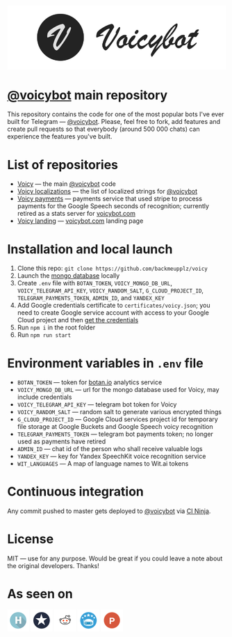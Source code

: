 [![Voicybot](/img/logo.png?raw=true)](http://voicybot.com/)

# [@voicybot](https://t.me/voicybot) main repository
This repository contains the code for one of the most popular bots I've ever built for Telegram — [@voicybot](https://t.me/voicybot). Please, feel free to fork, add features and create pull requests so that everybody (around 500 000 chats) can experience the features you've built.

# List of repositories
* [Voicy](https://github.com/backmeupplz/voicy) — the main [@voicybot](https://t.me/voicybot) code
* [Voicy localizations](https://github.com/backmeupplz/voicy-localizations) — the list of localized strings for [@voicybot](https://t.me/voicybot)
* [Voicy payments](https://github.com/backmeupplz/voicy-payments) — payments service that used stripe to process payments for the Google Speech seconds of recognition; currently retired as a stats server for [voicybot.com](http://voicybot.com)
* [Voicy landing](https://github.com/backmeupplz/voicy-landing) — [voicybot.com](http://voicybot.com) landing page


# Installation and local launch
1. Clone this repo: `git clone https://github.com/backmeupplz/voicy`
2. Launch the [mongo database](https://www.mongodb.com/) locally
3. Create `.env` file with `BOTAN_TOKEN`, `VOICY_MONGO_DB_URL`, `VOICY_TELEGRAM_API_KEY`, `VOICY_RANDOM_SALT`, `G_CLOUD_PROJECT_ID`, `TELEGRAM_PAYMENTS_TOKEN`, `ADMIN_ID`, and `YANDEX_KEY`
4. Add Google credentials certificate to `certificates/voicy.json`; you need to create Google service account with access to your Google Cloud project and then [get the credentials](https://cloud.google.com/genomics/downloading-credentials-for-api-access)
4. Run `npm i` in the root folder
5. Run `npm run start`

# Environment variables in `.env` file
* `BOTAN_TOKEN` — token for [botan.io](https://botan.io) analytics service
* `VOICY_MONGO_DB_URL` — url for the mongo database used for Voicy, may include credentials
* `VOICY_TELEGRAM_API_KEY` — telegram bot token for Voicy
* `VOICY_RANDOM_SALT` — random salt to generate various encrypted things
* `G_CLOUD_PROJECT_ID` — Google Cloud services project id for temporary file storage at Google Buckets and Google Speech voicy recognition
* `TELEGRAM_PAYMENTS_TOKEN` — telegram bot payments token; no longer used as payments have retired
* `ADMIN_ID` — chat id of the person who shall receive valuable logs
* `YANDEX_KEY` — key for Yandex SpeechKit voice recognition service 
* `WIT_LANGUAGES` — A map of language names to Wit.ai tokens

# Continuous integration
Any commit pushed to master gets deployed to [@voicybot](https://t.me/voicybot) via [CI Ninja](https://github.com/backmeupplz/ci-ninja).

# License
MIT — use for any purpose. Would be great if you could leave a note about the original developers. Thanks!

# As seen on
[![Habrahabr](/img/habr.png?raw=true)](https://habrahabr.ru/post/316824/)
[![Spark](/img/spark.png?raw=true)](https://spark.ru/startup/voicy/blog/19008/kak-zapustit-proekt-v-odinochku/)
[![Reddit](/img/reddit.png?raw=true)](https://redd.it/5iduzy)
[![Bot Store](/img/bs.png?raw=true)](https://storebot.me/bot/voicybot)
[![Product Hunt](/img/ph.png?raw=true)](https://www.producthunt.com/posts/voicy)
